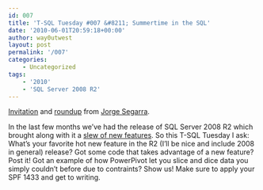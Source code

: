 ```yaml
---
id: 007
title: 'T-SQL Tuesday #007 &#8211; Summertime in the SQL'
date: '2010-06-01T20:59:18+00:00'
author: way0utwest
layout: post
permalink: '/007'
categories:
    - Uncategorized
tags:
    - '2010'
    - 'SQL Server 2008 R2'
---
```


[Invitation](http://www.sqlchicken.com/2010/06/t-sql-tuesday-007-summertime-in-the-sql/) and [roundup](http://www.sqlchicken.com/2010/06/t-sql-tuesday-007-roundup/) from [Jorge Segarra](http://www.sqlchicken.com/).

In the last few months we’ve had the release of SQL Server 2008 R2 which brought along with it a [slew of new features](http://msdn.microsoft.com/en-us/library/bb500435.aspx). So this T-SQL Tuesday I ask: What’s your favorite hot new feature in the R2 (I’ll be nice and include 2008 in general) release? Got some code that takes advantage of a new feature? Post it! Got an example of how PowerPivot let you slice and dice data you simply couldn’t before due to contraints? Show us! Make sure to apply your SPF 1433 and get to writing.